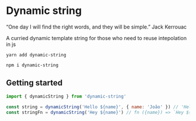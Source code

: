 # Dynamic string

“One day I will find the right words, and they will be simple.”
Jack Kerrouac

A curried dynamic template string for those who need to reuse intepolation in js

`yarn add dynamic-string`

`npm i dynamic-string`

## Getting started

```js
import { dynamicString } from 'dynamic-string'

const string = dynamicString('Hello ${name}', { name: 'João' }) // 'Hello João'
const stringFn = dynamicString('Hey ${name}') // fn ({name}) => `Hey ${name}`
```
